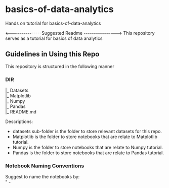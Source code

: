 # basics-of-data-analytics
Hands on tutorial for basics-of-data-analytics

<---------------Suggested Readme ---------------->
This repository serves as a tutorial for basics of data analytics
## Guidelines in Using this Repo

This repository is structured in the following manner

### DIR
|_ Datasets <br>
|_ Matplotlib <br>
|_ Numpy <br>
|_ Pandas <br>
|_ README.md

Descriptions:
* datasets sub-folder is the folder to store relevant datasets for this repo.
* Matplotlib is the folder to store notebooks that are relate to Matplotlib tutorial.
* Numpy is the folder to store notebooks that are relate to Numpy tutorial.
* Pandas is the folder to store notebooks that are relate to Pandas tutorial.


### Notebook Naming Conventions
Suggest to name the notebooks by:<br>
" <nn> - <title> "

Where nn is the number of question. Title is the name of the notebook. <br>
For example: 01 - Introduction to DataFrame

First line of notebook to be tally with notebook name for easy checking.

Suggested by:
Boon Khai
2 April 2021
